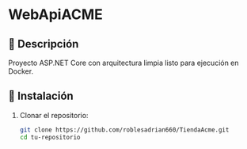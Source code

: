 ﻿# WebApiACME

## 🚀 Descripción
Proyecto ASP.NET Core con arquitectura limpia listo para ejecución en Docker.

## 🔧 Instalación

1. Clonar el repositorio:
   ```bash
   git clone https://github.com/roblesadrian660/TiendaAcme.git
   cd tu-repositorio
